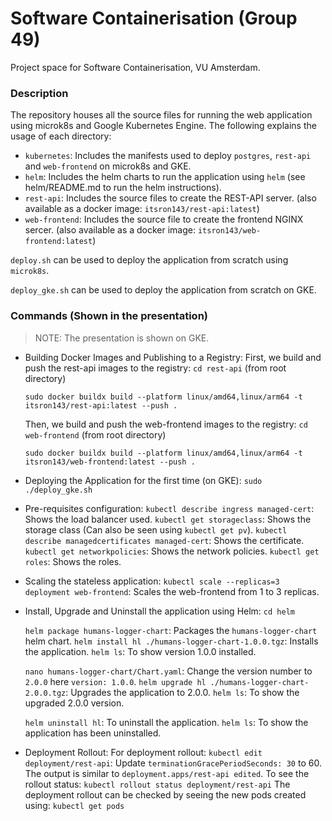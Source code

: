 # Software Containerisation (Group 49)

Project space for Software Containerisation, VU Amsterdam.

### Description

The repository houses all the source files for running the web application using microk8s and Google Kubernetes Engine. The following explains the usage of each directory:

- `kubernetes`: Includes the manifests used to deploy `postgres`, `rest-api` and `web-frontend` on microk8s and GKE.
- `helm`: Includes the helm charts to run the application using `helm` (see helm/README.md to run the helm instructions).
- `rest-api`: Includes the source files to create the REST-API server. (also available as a docker image: `itsron143/rest-api:latest`)
- `web-frontend`: Includes the source file to create the frontend NGINX sercer. (also available as a docker image: `itsron143/web-frontend:latest`)

`deploy.sh` can be used to deploy the application from scratch using `microk8s`.

`deploy_gke.sh` can be used to deploy the application from scratch on GKE.

### Commands (Shown in the presentation)

> NOTE: The presentation is shown on GKE.

- Building Docker Images and Publishing to a Registry:
  First, we build and push the rest-api images to the registry:
  `cd rest-api` (from root directory)

  `sudo docker buildx build --platform linux/amd64,linux/arm64 -t itsron143/rest-api:latest --push .`

  Then, we build and push the web-frontend images to the registry:
  `cd web-frontend` (from root directory)

  `sudo docker buildx build --platform linux/amd64,linux/arm64 -t itsron143/web-frontend:latest --push .`

- Deploying the Application for the first time (on GKE):
  `sudo ./deploy_gke.sh`

- Pre-requisites configuration:
  `kubectl describe ingress managed-cert`: Shows the load balancer used.
  `kubectl get storageclass`: Shows the storage class (Can also be seen using `kubectl get pv`).
  `kubectl describe managedcertificates managed-cert`: Shows the certificate.
  `kubectl get networkpolicies`: Shows the network policies.
  `kubectl get roles`: Shows the roles.

- Scaling the stateless application:
  `kubectl scale --replicas=3 deployment web-frontend`: Scales the web-frontend from 1 to 3 replicas.

- Install, Upgrade and Uninstall the application using Helm:
  `cd helm`

  `helm package humans-logger-chart`: Packages the `humans-logger-chart` helm chart.
  `helm install hl ./humans-logger-chart-1.0.0.tgz`: Installs the application.
  `helm ls`: To show version 1.0.0 installed.

  `nano humans-logger-chart/Chart.yaml`: Change the version number to `2.0.0` here `version: 1.0.0`.
  `helm upgrade hl ./humans-logger-chart-2.0.0.tgz`: Upgrades the application to 2.0.0.
  `helm ls`: To show the upgraded 2.0.0 version.

  `helm uninstall hl`: To uninstall the application.
  `helm ls`: To show the application has been uninstalled.

- Deployment Rollout:
  For deployment rollout:
  `kubectl edit deployment/rest-api`: Update `terminationGracePeriodSeconds: 30` to 60.
  The output is similar to `deployment.apps/rest-api edited`.
  To see the rollout status:
  `kubectl rollout status deployment/rest-api`
  The deployment rollout can be checked by seeing the new pods created using: `kubectl get pods`
